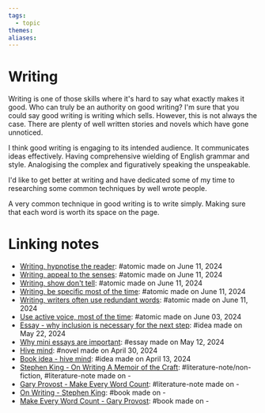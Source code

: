 ```yaml
---  
tags:  
  - topic  
themes:   
aliases:   
---  
```

  
# Writing  
Writing is one of those skills where it's hard to say what exactly makes it good. Who can truly be an authority on good writing? I'm sure that you could say good writing is writing which sells. However, this is not always the case. There are plenty of well written stories and novels which have gone unnoticed.   
  
I think good writing is engaging to its intended audience. It communicates ideas effectively. Having comprehensive wielding of English grammar and style. Analogising the complex and figuratively speaking the unspeakable.   
  
I'd like to get better at writing and have dedicated some of my time to researching some common techniques by well wrote people.   
  
A very common technique in good writing is to write simply. Making sure that each word is worth its space on the page.    
# Linking notes  
- [Writing, hypnotise the reader](./Writing,%20hypnotise%20the%20reader.md): #atomic made on June 11, 2024  
- [Writing, appeal to the senses](./Writing,%20appeal%20to%20the%20senses.md): #atomic made on June 11, 2024  
- [Writing, show don't tell](./Writing,%20show%20don't%20tell.md): #atomic made on June 11, 2024  
- [Writing, be specific most of the time](./Writing,%20be%20specific%20most%20of%20the%20time.md): #atomic made on June 11, 2024  
- [Writing, writers often use redundant words](./Writing,%20writers%20often%20use%20redundant%20words.md): #atomic made on June 11, 2024  
- [Use active voice, most of the time](./Use%20active%20voice,%20most%20of%20the%20time.md): #atomic made on June 03, 2024  
- [Essay - why inclusion is necessary for the next step](../Ideas/Essay%20-%20why%20inclusion%20is%20necessary%20for%20the%20next%20step.md): #idea made on May 22, 2024  
- [Why mini essays are important](../Essays/Why%20mini%20essays%20are%20important.md): #essay made on May 12, 2024  
- [Hive mind](../../Novels/Hive%20mind.md): #novel made on April 30, 2024  
- [Book idea - hive mind](../Ideas/Book%20idea%20-%20hive%20mind.md): #idea made on April 13, 2024  
- [Stephen King - On Writing A Memoir of the Craft](../../Literature%20notes/Stephen%20King%20-%20On%20Writing%20A%20Memoir%20of%20the%20Craft.md): #literature-note/non-fiction, #literature-note made on \-  
- [Gary Provost - Make Every Word Count](../../Literature%20notes/Gary%20Provost%20-%20Make%20Every%20Word%20Count.md): #literature-note made on \-  
- [On Writing - Stephen King](../Books/On%20Writing%20-%20Stephen%20King.md): #book made on \-  
- [Make Every Word Count - Gary Provost](../Books/Make%20Every%20Word%20Count%20-%20Gary%20Provost.md): #book made on \-  
  
